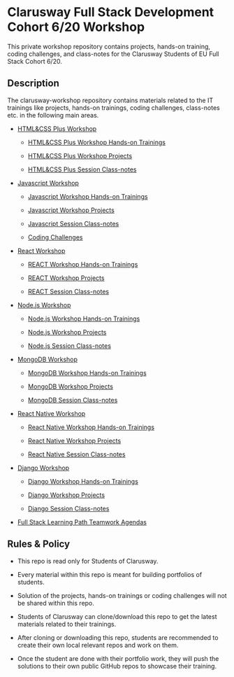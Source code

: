 # Clarusway Full Stack Development Cohort 6/20 Workshop

This private workshop repository contains projects, hands-on training, coding challenges, and class-notes for the Clarusway Students of EU Full Stack Cohort 6/20.

## Description

The clarusway-workshop repository contains materials related to the IT trainings like projects, hands-on trainings, coding challenges, class-notes etc. in the following main areas.

- [HTML&CSS Plus Workshop](./html-css/README.md)

  - [HTML&CSS Plus Workshop Hands-on Trainings](./html-css/hands-on/README.md)

  - [HTML&CSS Plus Workshop Projects](./html-css/projects/README.md)

  - [HTML&CSS Plus Session Class-notes](./html-css/class-notes/README.md)

- [Javascript Workshop](./javascript/README.md)

  - [Javascript Workshop Hands-on Trainings](./javascript/hands-on/README.md)

  - [Javascript Workshop Projects](./javascript/projects/README.md)

  - [Javascript Session Class-notes](./javascript/class-notes/README.md)

  - [Coding Challenges](./javascript/coding-challenges/README.md)

- [React Workshop](./react/README.md)

  - [REACT Workshop Hands-on Trainings](./react/hands-on/README.md)

  - [REACT Workshop Projects](./react/projects/README.md)

  - [REACT Session Class-notes](./react/class-notes/README.md)

- [Node.js Workshop](./nodejs/README.md)

  - [Node.js Workshop Hands-on Trainings](./nodejs/hands-on/README.md)

  - [Node.js Workshop Projects](./nodejs/projects/README.md)

  - [Node.js Session Class-notes](./nodejs/class-notes/README.md)

- [MongoDB Workshop](./mongodb/README.md)

  - [MongoDB Workshop Hands-on Trainings](./mongodb/hands-on/README.md)

  - [MongoDB Workshop Projects](./mongodb/projects/README.md)

  - [MongoDB Session Class-notes](./mongodb/class-notes/README.md)

- [React Native Workshop](./react-native/README.md)

  - [React Native  Workshop Hands-on Trainings](./react-native/hands-on/README.md)

  - [React Native Workshop Projects](./react-native/projects/README.md)

  - [React Native  Session Class-notes](./react-native/class-notes/README.md)

- [Django Workshop](./react-native/README.md)

  - [Django Workshop Hands-on Trainings](./django/hands-on/README.md)

  - [Django Workshop Projects](./django/projects/README.md)

  - [Django Session Class-notes](./django/class-notes/README.md)

- [Full Stack Learning Path Teamwork Agendas](./teamwork-agendas/README.md)

## Rules & Policy

- This repo is read only for Students of Clarusway.

- Every material within this repo is meant for building portfolios of students.

- Solution of the projects, hands-on trainings or coding challenges will not be shared within this repo.

- Students of Clarusway can clone/download this repo to get the latest materials related to their trainings.

- After cloning or downloading this repo, students are recommended to create their own local relevant repos and work on them.

- Once the student are done with their portfolio work, they will push the solutions to their own public GitHub repos to showcase their training.


